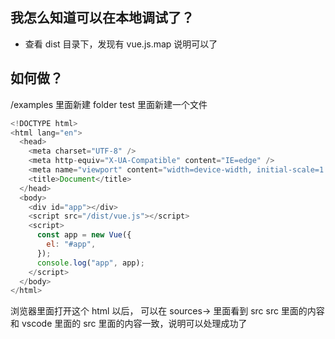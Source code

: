 ## 我怎么知道可以在本地调试了？

- 查看 dist 目录下，发现有 vue.js.map 说明可以了

## 如何做？

/examples 里面新建 folder test 里面新建一个文件

```js
<!DOCTYPE html>
<html lang="en">
  <head>
    <meta charset="UTF-8" />
    <meta http-equiv="X-UA-Compatible" content="IE=edge" />
    <meta name="viewport" content="width=device-width, initial-scale=1.0" />
    <title>Document</title>
  </head>
  <body>
    <div id="app"></div>
    <script src="/dist/vue.js"></script>
    <script>
      const app = new Vue({
        el: "#app",
      });
      console.log("app", app);
    </script>
  </body>
</html>

```

浏览器里面打开这个 html 以后， 可以在 sources-> 里面看到 src src 里面的内容和 vscode 里面的 src 里面的内容一致，说明可以处理成功了
